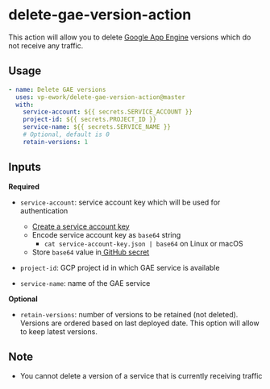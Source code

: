 # delete-gae-version-action

This action will allow you to delete [Google App Engine](https://cloud.google.com/appengine) versions which do not receive any traffic.

## Usage
```yaml
- name: Delete GAE versions
  uses: vp-ework/delete-gae-version-action@master
  with:
    service-account: ${{ secrets.SERVICE_ACCOUNT }}
    project-id: ${{ secrets.PROJECT_ID }}
    service-name: ${{ secrets.SERVICE_NAME }}
    # Optional, default is 0
    retain-versions: 1
```
## Inputs

**Required**
* `service-account`: service account key which will be used for authentication
    *  [Create a service account key](https://cloud.google.com/iam/docs/creating-managing-service-account-keys)
    * Encode service account key as `base64` string 
        - `cat service-account-key.json | base64` on Linux or macOS
    * Store `base64` value in[ GitHub secret](https://help.github.com/en/actions/automating-your-workflow-with-github-actions/creating-and-using-encrypted-secrets)

* `project-id`: GCP project id in which GAE service is available

* `service-name`: name of the GAE service

**Optional**
* `retain-versions`: number of versions to be retained (not deleted). Versions are ordered based on last deployed date. This option will allow to keep latest versions.

## Note
* You cannot delete a version of a service that is currently receiving traffic


